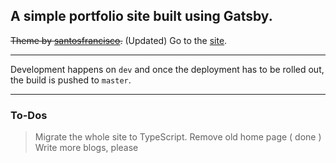 ## A simple portfolio site built using Gatsby.

~~Theme by [santosfrancisco](https://github.com/santosfrancisco).~~ (Updated)
Go to the [site](https://guptaparas.in/).

---

Development happens on `dev` and once the deployment has to be rolled out, the build is pushed to `master`.

---

### To-Dos

> Migrate the whole site to TypeScript.
> Remove old home page ( done )
> Write more blogs, please
